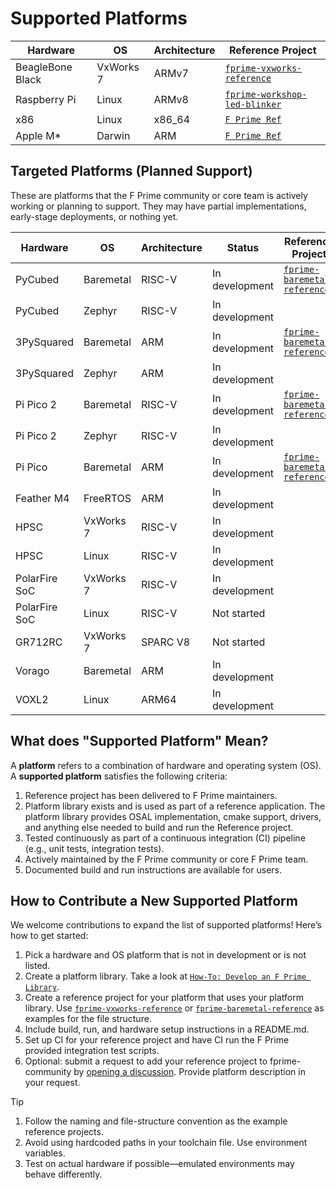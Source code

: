 # Supported Platforms

| Hardware         | OS | Architecture   | Reference Project |
| ---------------- | -------------------- | -------------- | ---------------------------------- |
| BeagleBone Black | VxWorks 7 | ARMv7 | [`fprime-vxworks-reference`](https://github.com/fprime-community/fprime-vxworks-reference) |
| Raspberry Pi     | Linux     | ARMv8 | [`fprime-workshop-led-blinker`](https://github.com/fprime-community/fprime-workshop-led-blinker) |
| x86              | Linux     | x86\_64 | [`F Prime Ref`](https://github.com/nasa/fprime) |
| Apple M*         | Darwin    | ARM  | [`F Prime Ref`](https://github.com/nasa/fprime) |

## Targeted Platforms (Planned Support)

These are platforms that the F Prime community or core team is actively working or planning to support. They may have partial implementations, early-stage deployments, or nothing yet.

| Hardware | OS        | Architecture | Status              | Reference Project             |
| -------- | --------- | ------------ | ------------------- | ---------------- |
| PyCubed  | Baremetal | RISC-V | In development |[`fprime-baremetal-reference`](https://github.com/fprime-community/fprime-baremetal-reference) |
| PyCubed  | Zephyr | RISC-V | In development ||
| 3PySquared | Baremetal  | ARM | In development |[`fprime-baremetal-reference`](https://github.com/fprime-community/fprime-baremetal-reference) |
| 3PySquared | Zephyr  | ARM | In development | |
| Pi Pico 2| Baremetal | RISC-V | In development |[`fprime-baremetal-reference`](https://github.com/fprime-community/fprime-baremetal-reference) |
| Pi Pico 2| Zephyr | RISC-V | In development ||
| Pi Pico  | Baremetal  | ARM | In development |[`fprime-baremetal-reference`](https://github.com/fprime-community/fprime-baremetal-reference) |
| Feather M4 | FreeRTOS  | ARM | In development  | |
| HPSC | VxWorks 7 | RISC-V | In development | |
| HPSC | Linux | RISC-V | In development | |
| PolarFire SoC  | VxWorks 7 | RISC-V | In development | |
| PolarFire SoC  | Linux | RISC-V | Not started | |
| GR712RC | VxWorks 7 | SPARC V8 | Not started | |
| Vorago | Baremetal | ARM | In development | |
| VOXL2 | Linux | ARM64 | In development | |

## What does "Supported Platform" Mean?

A **platform** refers to a combination of hardware and operating system (OS). A **supported platform** satisfies the following criteria:

1. Reference project has been delivered to F Prime maintainers.
1. Platform library exists and is used as part of a reference application. The platform library provides OSAL implementation, cmake support, drivers, and anything else needed to build and run the Reference project.
1. Tested continuously as part of a continuous integration (CI) pipeline (e.g., unit tests, integration tests).
1. Actively maintained by the F Prime community or core F Prime team.
1. Documented build and run instructions are available for users.

## How to Contribute a New Supported Platform

We welcome contributions to expand the list of supported platforms! Here’s how to get started:

1. Pick a hardware and OS platform that is not in development or is not listed.
1. Create a platform library. Take a look at [`How-To: Develop an F Prime Library`](https://fprime.jpl.nasa.gov/latest/docs/how-to/develop-fprime-libraries/).
1. Create a reference project for your platform that uses your platform library. Use [`fprime-vxworks-reference`](https://github.com/fprime-community/fprime-vxworks-reference) or [`fprime-baremetal-reference`](https://github.com/fprime-community/fprime-baremetal-reference) as examples for the file structure.
1. Include build, run, and hardware setup instructions in a README.md.
1. Set up CI for your reference project and have CI run the F Prime provided integration test scripts.
1. Optional: submit a request to add your reference project to fprime-community by [opening a discussion](https://github.com/nasa/fprime/discussions). Provide platform description in your request.
   
> [!TIP]
> 1. Follow the naming and file-structure convention as the example reference projects.
> 1. Avoid using hardcoded paths in your toolchain file. Use environment variables.
> 1. Test on actual hardware if possible—emulated environments may behave differently.
